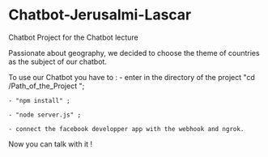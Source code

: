 # Chatbot-Jerusalmi-Lascar
Chatbot Project for the Chatbot lecture

Passionate about geography, we decided to choose the theme of countries as the subject of our chatbot.


To use our Chatbot you have to :
    - enter in the directory of the project "cd /Path_of_the_Project ";
    
    - "npm install" ;
    
    - "node server.js" ;
    
    - connect the facebook developper app with the webhook and ngrok.
  
  
  Now you can talk with it !

